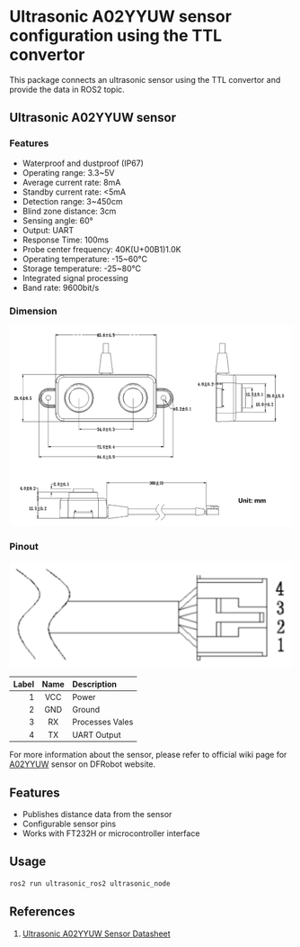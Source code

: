 # Ultrasonic A02YYUW sensor configuration using the TTL convertor

This package connects an ultrasonic sensor using the TTL convertor and provide the data in ROS2 topic. 

## Ultrasonic A02YYUW sensor

### Features

- Waterproof and dustproof (IP67)
- Operating range: 3.3~5V
- Average current rate: 8mA
- Standby current rate: <5mA
- Detection range: 3~450cm
- Blind zone distance: 3cm
- Sensing angle: 60°
- Output: UART
- Response Time: 100ms
- Probe center frequency: 40K(U+00B1)1.0K
- Operating temperature: -15~60°C
- Storage temperature: -25~80°C
- Integrated signal processing
- Band rate: 9600bit/s

### Dimension

![A02YYUW Sensor Dimension](images/A02YYUW_Dimension.png)

### Pinout

![A02YYUW Sensor Pinout](images/A02YYUW_pinout.png)

|Label  |Name   |Description        |
|------:|:-----:|:------------------|
|1      |VCC    |Power              |   
|2      |GND    |Ground             |
|3      |RX     |Processes Vales    |
|4      |TX     |UART Output        |

For more information about the sensor, please refer to official wiki page for [A02YYUW](https://wiki.dfrobot.com/_A02YYUW_Waterproof_Ultrasonic_Sensor_SKU_SEN0311) sensor on DFRobot website. 

## Features
- Publishes distance data from the sensor
- Configurable sensor pins
- Works with FT232H or microcontroller interface

## Usage

```bash
ros2 run ultrasonic_ros2 ultrasonic_node
``` 

## References

1. [Ultrasonic A02YYUW Sensor Datasheet](https://wiki.dfrobot.com/_A02YYUW_Waterproof_Ultrasonic_Sensor_SKU_SEN0311)